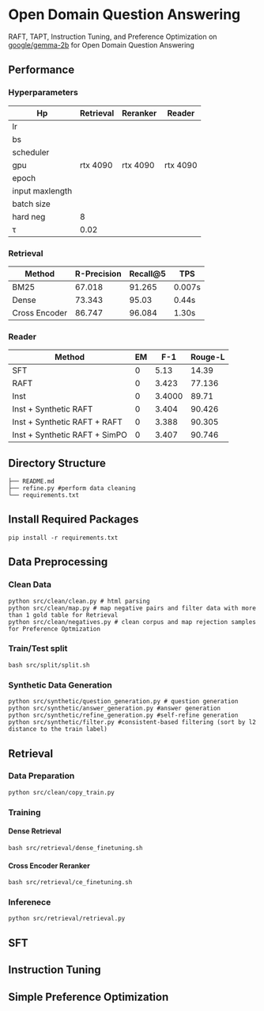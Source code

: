 # Open Domain Question Answering
RAFT, TAPT, Instruction Tuning, and Preference Optimization on [google/gemma-2b](https://huggingface.co/google/gemma-2b) for Open Domain Question Answering
## Performance
### Hyperparameters
| Hp | Retrieval | Reranker | Reader | 
| ------------- | ------------- | ------------- | ------------- |
| lr |  |  |  |
| bs |  |  |  |
| scheduler |  |  |  |
| gpu | rtx 4090  | rtx 4090  | rtx 4090  |
| epoch |  |  |  |
| input maxlength |  |  |  |
| batch size |   |  |  |
| hard neg | 8 |  |  |
| τ | 0.02 |  |  |
### Retrieval
| Method | R-Precision | Recall@5 | TPS | 
| ------------- | ------------- | ------------- | ------------- |
| BM25 | 67.018 | 91.265 | 0.007s |
| Dense |  73.343 | 95.03 | 0.44s |
| Cross Encoder | 86.747 | 96.084 | 1.30s |

### Reader
| Method | EM | F-1 | Rouge-L |
| ------------- | ------------- | ------------- |------------- |
| SFT | 0  | 5.13  | 14.39 |
| RAFT | 0 | 3.423  | 77.136 |
| Inst | 0 |  3.4000 | 89.71 | 
| Inst + Synthetic RAFT | 0  | 3.404  | 90.426 |
| Inst + Synthetic RAFT + RAFT |  0  | 3.388  | 90.305 |
| Inst + Synthetic RAFT + SimPO  |  0 | 3.407  | 90.746| 


## Directory Structure
```
├── README.md
├── refine.py #perform data cleaning
└── requirements.txt
```

## Install Required Packages
```pip install -r requirements.txt```

## Data Preprocessing
### Clean Data
```
python src/clean/clean.py # html parsing
python src/clean/map.py # map negative pairs and filter data with more than 1 gold table for Retrieval
python src/clean/negatives.py # clean corpus and map rejection samples for Preference Optmization
```
### Train/Test split
```
bash src/split/split.sh
```

### Synthetic Data Generation
```
python src/synthetic/question_generation.py # question generation
python src/synthetic/answer_generation.py #answer generation
python src/synthetic/refine_generation.py #self-refine generation
python src/synthetic/filter.py #consistent-based filtering (sort by l2 distance to the train label)
```

## Retrieval
### Data Preparation
```python src/clean/copy_train.py```
### Training
#### Dense Retrieval
```bash src/retrieval/dense_finetuning.sh```
#### Cross Encoder Reranker
```bash src/retrieval/ce_finetuning.sh```
### Inferenece
```python src/retrieval/retrieval.py```



## SFT

## Instruction Tuning

## Simple Preference Optimization

